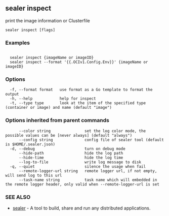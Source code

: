 ## sealer inspect

print the image information or Clusterfile

```
sealer inspect [flags]
```

### Examples

```

  sealer inspect {imageName or imageID}
  sealer inspect --format '{{.OCIv1.Config.Env}}' {imageName or imageID}

```

### Options

```
  -f, --format format   use format as a Go template to format the output
  -h, --help            help for inspect
  -t, --type type       look at the item of the specified type (container or image) and name (default "image")
```

### Options inherited from parent commands

```
      --color string               set the log color mode, the possible values can be [never always] (default "always")
      --config string              config file of sealer tool (default is $HOME/.sealer.json)
  -d, --debug                      turn on debug mode
      --hide-path                  hide the log path
      --hide-time                  hide the log time
      --log-to-file                write log message to disk
  -q, --quiet                      silence the usage when fail
      --remote-logger-url string   remote logger url, if not empty, will send log to this url
      --task-name string           task name which will embedded in the remote logger header, only valid when --remote-logger-url is set
```

### SEE ALSO

* [sealer](../sealer.md)	 - A tool to build, share and run any distributed applications.

